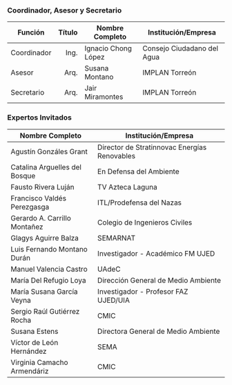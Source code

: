 
### Coordinador, Asesor y Secretario

Función     | Título | Nombre Completo          | Institución/Empresa
------------|-------:|--------------------------|----------------------------
Coordinador |  Ing.  | Ignacio Chong López      | Consejo Ciudadano del Agua
Asesor      |  Arq.  | Susana Montano           | IMPLAN Torreón
Secretario  |  Arq.  | Jair Miramontes          | IMPLAN Torreón

### Expertos Invitados

Nombre Completo                  | Institución/Empresa              
---------------------------------|----------------------------------
Agustín Gonzáles Grant		     | Director de Stratinnovac Energías Renovables
Catalina Arguelles del Bosque    | En Defensa del Ambiente
Fausto Rivera Luján              | TV Azteca Laguna
Francisco Valdés Perezgasga      | ITL/Prodefensa del Nazas
Gerardo A. Carrillo Montañez     | Colegio de Ingenieros Civiles 
Glagys Aguirre Balza             | SEMARNAT
Luis Fernando Montano Durán      | Investigador - Académico FM UJED 
Manuel Valencia Castro           | UAdeC	
María Del Refugio Loya           | Dirección General de Medio Ambiente
María Susana García Veyna        | Investigador - Profesor FAZ UJED/UIA	
Sergio Raúl Gutiérrez Rocha      | CMIC
Susana Estens                    | Directora General de Medio Ambiente
Víctor de León Hernández         | SEMA
Virginia Camacho Armendáriz      | CMIC
